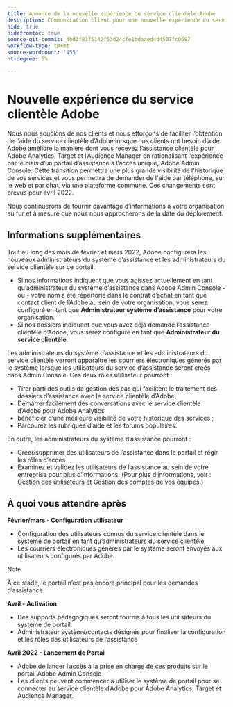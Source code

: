 ```yaml
---
title: Annonce de la nouvelle expérience du service clientèle Adobe
description: Communication client pour une nouvelle expérience du service clientèle
hide: true
hidefromtoc: true
source-git-commit: 4bd3f83f5142f53d24cfe1bdaaed4d4507fc0687
workflow-type: tm+mt
source-wordcount: '455'
ht-degree: 5%

---
```



# Nouvelle expérience du service clientèle Adobe

Nous nous soucions de nos clients et nous efforçons de faciliter l’obtention de l’aide du service clientèle d’Adobe lorsque nos clients ont besoin d’aide. Adobe améliore la manière dont vous recevez l’assistance clientèle pour Adobe Analytics, Target et l’Audience Manager en rationalisant l’expérience par le biais d’un portail d’assistance à l’accès unique, Adobe Admin Console. Cette transition permettra une plus grande visibilité de l&#39;historique de vos services et vous permettra de demander de l&#39;aide par téléphone, sur le web et par chat, via une plateforme commune. Ces changements sont prévus pour avril 2022.

Nous continuerons de fournir davantage d’informations à votre organisation au fur et à mesure que nous nous approcherons de la date du déploiement.

## Informations supplémentaires

Tout au long des mois de février et mars 2022, Adobe configurera les nouveaux administrateurs du système d’assistance et les administrateurs du service clientèle sur ce portail.

* Si nos informations indiquent que vous agissez actuellement en tant qu’administrateur du système d’assistance dans Adobe Admin Console - ou - votre nom a été répertorié dans le contrat d’achat en tant que contact client de l’Adobe au sein de votre organisation, vous serez configuré en tant que **Administrateur système d’assistance** pour votre organisation.
* Si nos dossiers indiquent que vous avez déjà demandé l’assistance clientèle d’Adobe, vous serez configuré en tant que **Administrateur du service clientèle**.

Les administrateurs du système d’assistance et les administrateurs du service clientèle verront apparaître les courriers électroniques générés par le système lorsque les utilisateurs du service d’assistance seront créés dans Admin Console. Ces deux rôles utilisateur pourront :

* Tirer parti des outils de gestion des cas qui facilitent le traitement des dossiers d’assistance avec le service clientèle d’Adobe
* Démarrer facilement des conversations avec le service clientèle d’Adobe pour Adobe Analytics
* bénéficier d’une meilleure visibilité de votre historique des services ;
* Parcourez les rubriques d’aide et les forums populaires.

En outre, les administrateurs du système d’assistance pourront :

* Créer/supprimer des utilisateurs de l’assistance dans le portail et régir les rôles d’accès
* Examinez et validez les utilisateurs de l’assistance au sein de votre entreprise pour plus d’informations. (Pour plus d’informations, voir : [Gestion des utilisateurs](https://helpx.adobe.com/enterprise/using/users.html) et [Gestion des comptes de vos équipes](https://helpx.adobe.com/enterprise/using/accounts.html).)

## À quoi vous attendre après

**Février/mars - Configuration utilisateur**

* Configuration des utilisateurs connus du service clientèle dans le système de portail en tant qu’administrateurs du service clientèle
* Les courriers électroniques générés par le système seront envoyés aux utilisateurs configurés par Adobe.

>[!NOTE]
>
>À ce stade, le portail n’est pas encore principal pour les demandes d’assistance.

**Avril - Activation**

* Des supports pédagogiques seront fournis à tous les utilisateurs du système de portail.
* Administrateur système/contacts désignés pour finaliser la configuration et les rôles des utilisateurs de l’assistance

**Avril 2022 - Lancement de Portal**

* Adobe de lancer l’accès à la prise en charge de ces produits sur le portail Adobe Admin Console
* Les clients peuvent commencer à utiliser le système de portail pour se connecter au service clientèle d’Adobe pour Adobe Analytics, Target et Audience Manager.
